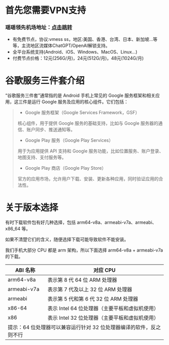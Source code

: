 # 首先您需要VPN支持
### 瑶瑶领先机场地址：[点击跳转](https://invite.yyssr.net/auth/register?code=FvDwh8)
- 有免费节点，协议:vmess ss，地区:美国、香港、台湾、日本、新加坡...等等，主流地区流媒体ChatGPT/OpenAI解锁支持。
- 全平台系统支持(Android、iOS、Windows、MacOS、Linux...)
- 付费节点价格：12元(256G/月)，24元(512G/月)，48元(1024G/月)

# 谷歌服务三件套介绍
“谷歌服务三件套”通常指的是 Android 手机上常见的 Google 服务框架和相关应用，这三件是运行 Google 服务及应用的核心组件。它们包括：

> - Google 服务框架（Google Services Framework，GSF）
> 
> 核心组件，用于提供 Google 服务的基础支持，比如与 Google 服务器的通信、账户同步、推送通知等。
> 
> - Google Play 服务（Google Play Services）
> 
> 用于为应用提供 API 支持和 Google 服务功能，比如位置服务、账户登录、地图支持、支付服务等。
> 
> - Google Play 商店（Google Play Store）
> 
> 官方的应用市场，允许用户下载、安装、更新各种应用，同时验证应用的合法性。

# 关于版本选择
有时下载软件包有好几种选择，包括 arm64-v8a、armeabi-v7a、armeabi、x86_64 等。

如果不清楚它们的含义，随便选择下载可能导致软件不能安装。

我们手机大部分 CPU 都是 arm 架构，所以下面选择 arm64-v8a + armeabi-v7a 的下载。

<table>
<thead>
<tr>
<th>ABI 名称</th>
<th>对应 CPU</th>
</tr>
</thead>
<tbody>
<tr>
<td>arm64-v8a</td>
<td>表示第 8 代 64 位 ARM 处理器</td>
</tr>
<tr>
<td>armeabi-v7a</td>
<td>表示第 7 代及以上 32 位 ARM 处理器</td>
</tr>
<tr>
<td>armeabi</td>
<td>表示第 5 代和第 6 代 32 位 ARM 处理器</td>
</tr>
<tr>
<td>x86-64</td>
<td>表示 Intel 64 位处理器（主要平板和虚拟机使用）</td>
</tr>
<tr>
<td>x86</td>
<td>表示 Intel 32 位处理器（主要平板和虚拟机使用）</td>
</tr>
<tr>
<td colspan="2">提示：64 位处理器可以兼容运行针对 32 位处理器编译的软件，反之则不行</td>
</tr>
</tbody>
</table>

